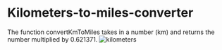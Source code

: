 # Kilometers-to-miles-converter
The function convertKmToMiles takes in a number (km) and returns the number multiplied by 0.621371.
![kilometers](https://github.com/VINITCHAVDA/Kilometers-to-miles-converter/assets/146835471/53f0fa9b-6e4f-4d62-b0cc-326fef9d1f29)


